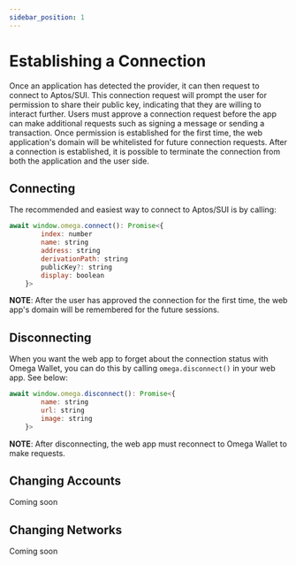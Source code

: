 ```yaml
---
sidebar_position: 1
---
```


# Establishing a Connection

Once an application has detected the provider, it can then request to connect to Aptos/SUI. This connection request will prompt the user for permission to share their public key, indicating that they are willing to interact further. Users must approve a connection request before the app can make additional requests such as signing a message or sending a transaction.
Once permission is established for the first time, the web application's domain will be whitelisted for future connection requests. After a connection is established, it is possible to terminate the connection from both the application and the user side.

## Connecting

The recommended and easiest way to connect to Aptos/SUI is by calling:

```javascript
await window.omega.connect(): Promise<{
        index: number
        name: string
        address: string
        derivationPath: string
        publicKey?: string
        display: boolean
    }>
```

**NOTE**: After the user has approved the connection for the first time, the web app's domain will be remembered for the future sessions.

## Disconnecting

When you want the web app to forget about the connection status with Omega Wallet, you can do this by calling `omega.disconnect()` in your web app. See below:

```javascript
await window.omega.disconnect(): Promise<{
        name: string
        url: string
        image: string
    }>
```

**NOTE**: After disconnecting, the web app must reconnect to Omega Wallet to make requests.

## Changing Accounts

Coming soon

## Changing Networks

Coming soon
